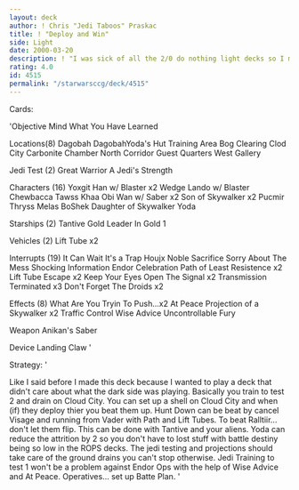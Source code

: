 ```yaml
---
layout: deck
author: ! Chris "Jedi Taboos" Praskac
title: ! "Deploy and Win"
side: Light
date: 2000-03-20
description: ! "I was sick of all the 2/0 do nothing light decks so I made this to play at Pennslyvania States this weekend. It deploys... and WINS."
rating: 4.0
id: 4515
permalink: "/starwarsccg/deck/4515"
---
```

Cards: 

'Objective
Mind What You Have Learned

Locations(8)
Dagobah
DagobahYoda's Hut
	Training Area
	Bog Clearing
Clod City Carbonite Chamber
	  North Corridor
	  Guest Quarters
	  West Gallery

Jedi Test (2)
Great Warrior
A Jedi's Strength

Characters (16)
Yoxgit
Han w/ Blaster x2
Wedge
Lando w/ Blaster
Chewbacca
Tawss Khaa
Obi Wan w/ Saber x2
Son of Skywalker x2
Pucmir Thryss
Melas
BoShek
Daughter of Skywalker
Yoda

Starships (2)
Tantive
Gold Leader In Gold 1

Vehicles (2)
Lift Tube x2

Interrupts (19)
It Can Wait
It's a Trap
Houjx
Noble Sacrifice
Sorry About The Mess
Shocking Information
Endor Celebration
Path of Least Resistence x2
Lift Tube Escape x2
Keep Your Eyes Open
The Signal x2
Transmission Terminated x3
Don't Forget The Droids x2

Effects (8)
What Are You Tryin To Push...x2
At Peace
Projection of a Skywalker x2
Traffic Control
Wise Advice
Uncontrollable Fury

Weapon
Anikan's Saber

Device
Landing Claw '

Strategy: '

Like I said before I made this deck because I wanted to play a deck that didn't care about what the dark side was playing. Basically you train to test 2 and drain on Cloud City.  You can set up a shell on Cloud City and when (if) they deploy thier you beat them up.  Hunt Down can be beat by cancel Visage and running from Vader with Path and Lift Tubes.  To beat Ralltiir... don't let them flip.  This can be done with Tantive and your aliens.  Yoda can reduce the attrition by 2 so you don't have to lost stuff with battle destiny being so low in the ROPS decks.  The jedi testing and projections should take care of the ground drains you can't stop otherwise.  Jedi Training to test 1 won't be a problem against Endor Ops with the help of Wise Advice and At Peace.  Operatives... set up Batte Plan.  '

